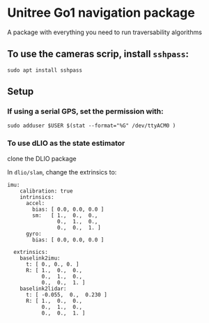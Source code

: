# Unitree Go1 navigation package

A package with everything you need to run traversability algorithms

## To use the cameras scrip, install `sshpass`:
```
sudo apt install sshpass
```

## Setup

### If using a serial GPS, set the permission with:
```
sudo adduser $USER $(stat --format="%G" /dev/ttyACM0 )
```

### To use dLIO as the state estimator

clone the DLIO package

In `dlio/slam`, change the extrinsics to:
```
imu:
    calibration: true
    intrinsics:
      accel:
        bias: [ 0.0, 0.0, 0.0 ]
        sm:   [ 1.,  0.,  0.,
                0.,  1.,  0.,
                0.,  0.,  1. ]
      gyro:
        bias: [ 0.0, 0.0, 0.0 ]

  extrinsics:
    baselink2imu:
      t: [ 0., 0., 0. ]
      R: [ 1.,  0.,  0.,
           0.,  1.,  0.,
           0.,  0.,  1. ]
    baselink2lidar:
      t: [ -0.055,  0.,  0.230 ]
      R: [ 1.,  0.,  0.,
           0.,  1.,  0.,
           0.,  0.,  1. ]
```